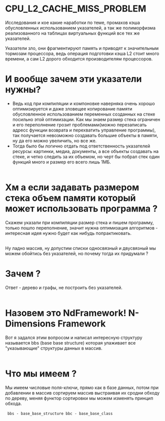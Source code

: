 # CPU_L2_CACHE_MISS_PROBLEM
Исследования и кое какие наработки по теме, промахов кэша обусловленных использованием указателей, а так же полиморфизма реализованного на таблицах виртуальных функций все тех же указателей.

Указатели зло, они фрагментируют память и приводят к значительным тормозам процессора, ведь операция подготовки кэша L2 стоит много времени, а сам L2 дорого обходится производителям процессоров.<br>
# И вообще зачем эти указатели нужны? 
* Ведь код при компиляции и компоновке наверняка очень хорошо оптимизируется и даже зловещее копирование памяти обусловленное использованием переменных созданных на стеке посильно этой оптимизации.
Как мы знаем размер стека ограничен и его переполнение грозит проблемами(можно перезаписать адресс функции возврата и перехватить управление программы), так получается невозможно создавать большие объекты в памяти, ну да его можно увеличить, но все же.
* Тогда было бы логично отдать под ответственность указателей ресурсы: картинки, медиа, документы, а все объекты создавать на стеке, и четко следить за их объемом, но черт бы побрал стек один функций много и размер его всего лишь 1МБ.<br><br>
# Хм а если задавать размером стека объем памяти который может использовать программа ?
Скажем указали при компиляции размер стека и пишем программу, только пошло переполнение, значит нужна оптимизация алгоритмов - интересная идея нужно будет как нибудь попрактиковать.<br><br>

Ну ладно массив, ну допустим списки односвязный и двусвязный мы можем обойтись без указателей, но почему тогда их придумали ? 
# Зачем ? 
Ответ - дерево и графы, не построить без указателей.<br><br>

# Назовем это NdFramework! N-Dimensions Framework
Вот я задался этим вопросом и написал интересную структуру называется bbs (base base structure) которая улаживает все "указывающие" структуры данных в массив.<br><br>

# Что мы имеем  ?
Мы имеем числовые поля-ключи, прямо как в базе данных, потом при добавлении в массив сортируем массив выстраивая их сродни обходу по дереву, меняя функтор сортировки мы можем изменять принцип обхода.<br><br>
<code>
bbs - base_base_structure
bbc - base_base_class
</code>

